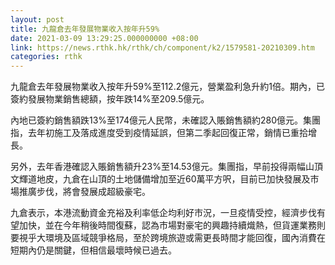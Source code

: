 ```yaml
---
layout: post
title: 九龍倉去年發展物業收入按年升59%
date: 2021-03-09 13:29:25.000000000 +08:00
link: https://news.rthk.hk/rthk/ch/component/k2/1579581-20210309.htm
categories: rthk
---
```


九龍倉去年發展物業收入按年升59%至112.2億元，營業盈利急升約1倍。期內，已簽約發展物業銷售總額，按年跌14%至209.5億元。

內地已簽約銷售額跌13%至174億元人民幣，未確認入賬銷售額約280億元。集團指，去年初施工及落成進度受到疫情延誤，但第二季起回復正常，銷情已重拾增長。

另外，去年香港確認入賬銷售額升23%至14.53億元。集團指，早前投得兩幅山頂文輝道地皮，九倉在山頂的土地儲備增加至近60萬平方呎，目前已加快發展及市場推廣步伐，將會發展成超級豪宅。

九倉表示，本港流動資金充裕及利率低企均利好市況，一旦疫情受控，經濟步伐有望加快，並在今年稍後時間復蘇，認為市場對豪宅的興趣持續熾熱，但貨運業務則要視乎大環境及區域競爭格局，至於跨境旅遊或需更長時間才能回復，國內消費在短期內仍是關鍵，但相信最壞時候已過去。
